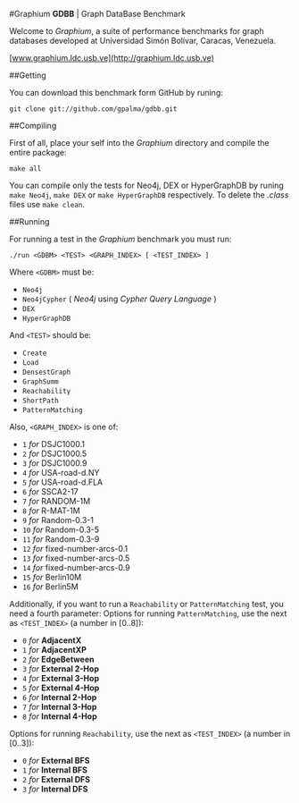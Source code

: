 #Graphium
**GDBB** | Graph DataBase Benchmark

Welcome to *Graphium*, a suite of performance benchmarks for graph databases developed at Universidad Simón Bolívar, Caracas, Venezuela.

[www.graphium.ldc.usb.ve](http://graphium.ldc.usb.ve)

##Getting

You can download this benchmark form GitHub by runing:

    git clone git://github.com/gpalma/gdbb.git

##Compiling

First of all, place your self into the *Graphium* directory and compile the entire package:

    make all

You can compile only the tests for Neo4j, DEX or HyperGraphDB by runing `make Neo4j`, `make DEX` or `make HyperGraphDB` respectively. To delete the _.class_ files use `make clean`.

##Running

For running a test in the *Graphium* benchmark you must run:

    ./run <GDBM> <TEST> <GRAPH_INDEX> [ <TEST_INDEX> ]

Where `<GDBM>` must be:

- `Neo4j`
- `Neo4jCypher` ( _Neo4j_ using _Cypher Query Language_ )
- `DEX`
- `HyperGraphDB`

And `<TEST>` should be:

- `Create`
- `Load`
- `DensestGraph`
- `GraphSumm`
- `Reachability`
- `ShortPath`
- `PatternMatching`

Also, `<GRAPH_INDEX>` is one of:

- `1` _for_ DSJC1000.1
- `2` _for_ DSJC1000.5
- `3` _for_ DSJC1000.9
- `4` _for_ USA-road-d.NY
- `5` _for_ USA-road-d.FLA
- `6` _for_ SSCA2-17
- `7` _for_ RANDOM-1M
- `8` _for_ R-MAT-1M
- `9` _for_ Random-0.3-1
- `10` _for_ Random-0.3-5
- `11` _for_ Random-0.3-9
- `12` _for_ fixed-number-arcs-0.1
- `13` _for_ fixed-number-arcs-0.5
- `14` _for_ fixed-number-arcs-0.9
- `15` _for_ Berlin10M
- `16` _for_ Berlin5M

Additionally, if you want to run a `Reachability` or `PatternMatching` test, you need a fourth parameter:
Options for running `PatternMatching`, use the next as `<TEST_INDEX>` (a number in [0..8]):

- `0` _for_ **AdjacentX**
- `1` _for_ **AdjacentXP**
- `2` _for_ **EdgeBetween**
- `3` _for_ **External 2-Hop**
- `4` _for_ **External 3-Hop**
- `5` _for_ **External 4-Hop**
- `6` _for_ **Internal 2-Hop**
- `7` _for_ **Internal 3-Hop**
- `8` _for_ **Internal 4-Hop**

Options for running `Reachability`, use the next as `<TEST_INDEX>` (a number in [0..3]):

- `0` _for_ **External BFS**
- `1` _for_ **Internal BFS**
- `2` _for_ **External DFS**
- `3` _for_ **Internal DFS**

